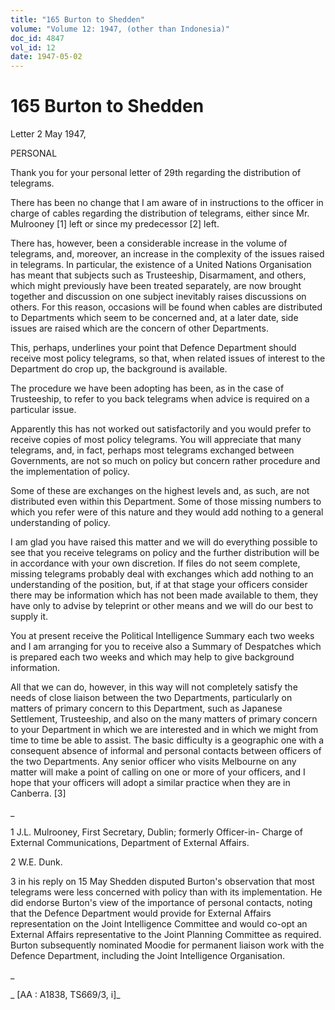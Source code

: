 ```yaml
---
title: "165 Burton to Shedden"
volume: "Volume 12: 1947, (other than Indonesia)"
doc_id: 4847
vol_id: 12
date: 1947-05-02
---
```


# 165 Burton to Shedden

Letter 2 May 1947,

PERSONAL

Thank you for your personal letter of 29th regarding the distribution of telegrams.

There has been no change that I am aware of in instructions to the officer in charge of cables regarding the distribution of telegrams, either since Mr. Mulrooney [1] left or since my predecessor [2] left.

There has, however, been a considerable increase in the volume of telegrams, and, moreover, an increase in the complexity of the issues raised in telegrams. In particular, the existence of a United Nations Organisation has meant that subjects such as Trusteeship, Disarmament, and others, which might previously have been treated separately, are now brought together and discussion on one subject inevitably raises discussions on others. For this reason, occasions will be found when cables are distributed to Departments which seem to be concerned and, at a later date, side issues are raised which are the concern of other Departments.

This, perhaps, underlines your point that Defence Department should receive most policy telegrams, so that, when related issues of interest to the Department do crop up, the background is available.

The procedure we have been adopting has been, as in the case of Trusteeship, to refer to you back telegrams when advice is required on a particular issue.

Apparently this has not worked out satisfactorily and you would prefer to receive copies of most policy telegrams. You will appreciate that many telegrams, and, in fact, perhaps most telegrams exchanged between Governments, are not so much on policy but concern rather procedure and the implementation of policy.

Some of these are exchanges on the highest levels and, as such, are not distributed even within this Department. Some of those missing numbers to which you refer were of this nature and they would add nothing to a general understanding of policy.

I am glad you have raised this matter and we will do everything possible to see that you receive telegrams on policy and the further distribution will be in accordance with your own discretion. If files do not seem complete, missing telegrams probably deal with exchanges which add nothing to an understanding of the position, but, if at that stage your officers consider there may be information which has not been made available to them, they have only to advise by teleprint or other means and we will do our best to supply it.

You at present receive the Political Intelligence Summary each two weeks and I am arranging for you to receive also a Summary of Despatches which is prepared each two weeks and which may help to give background information.

All that we can do, however, in this way will not completely satisfy the needs of close liaison between the two Departments, particularly on matters of primary concern to this Department, such as Japanese Settlement, Trusteeship, and also on the many matters of primary concern to your Department in which we are interested and in which we might from time to time be able to assist. The basic difficulty is a geographic one with a consequent absence of informal and personal contacts between officers of the two Departments. Any senior officer who visits Melbourne on any matter will make a point of calling on one or more of your officers, and I hope that your officers will adopt a similar practice when they are in Canberra. [3]

_

1 J.L. Mulrooney, First Secretary, Dublin; formerly Officer-in- Charge of External Communications, Department of External Affairs.

2 W.E. Dunk.

3 in his reply on 15 May Shedden disputed Burton's observation that most telegrams were less concerned with policy than with its implementation. He did endorse Burton's view of the importance of personal contacts, noting that the Defence Department would provide for External Affairs representation on the Joint Intelligence Committee and would co-opt an External Affairs representative to the Joint Planning Committee as required. Burton subsequently nominated Moodie for permanent liaison work with the Defence Department, including the Joint Intelligence Organisation.

_

_ [AA : A1838, TS669/3, i]_
